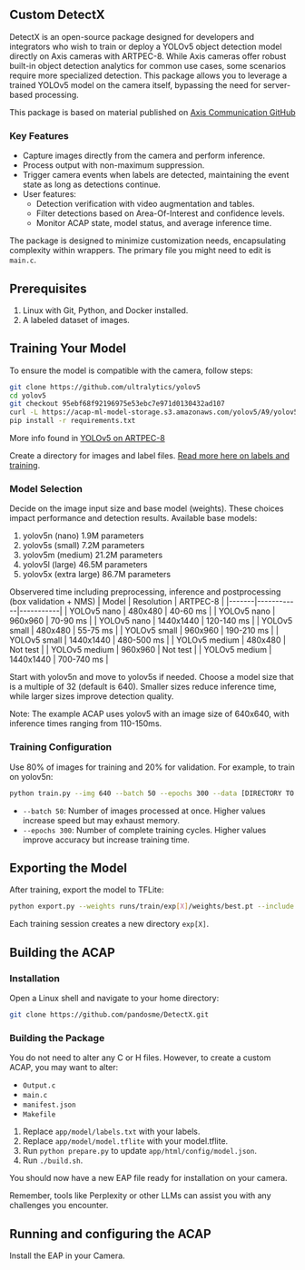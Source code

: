 ## Custom DetectX

DetectX is an open-source package designed for developers and integrators who wish to train or deploy a YOLOv5 object detection model directly on Axis cameras with ARTPEC-8.
While Axis cameras offer robust built-in object detection analytics for common use cases, some scenarios require more specialized detection.
This package allows you to leverage a trained YOLOv5 model on the camera itself, bypassing the need for server-based processing.

This package is based on material published on [Axis Communication GitHub](https://github.com/AxisCommunications/acap-native-sdk-examples)

### Key Features

- Capture images directly from the camera and perform inference.
- Process output with non-maximum suppression.
- Trigger camera events when labels are detected, maintaining the event state as long as detections continue.
- User features:
  - Detection verification with video augmentation and tables.
  - Filter detections based on Area-Of-Interest and confidence levels.
  - Monitor ACAP state, model status, and average inference time.

The package is designed to minimize customization needs, encapsulating complexity within wrappers. The primary file you might need to edit is `main.c`.

## Prerequisites

1. Linux with Git, Python, and Docker installed.
2. A labeled dataset of images.

## Training Your Model

To ensure the model is compatible with the camera, follow steps:

```bash
git clone https://github.com/ultralytics/yolov5
cd yolov5
git checkout 95ebf68f92196975e53ebc7e971d0130432ad107
curl -L https://acap-ml-model-storage.s3.amazonaws.com/yolov5/A9/yolov5-axis-A9.patch | git apply
pip install -r requirements.txt
```

More info found in [YOLOv5 on ARTPEC-8](https://github.com/AxisCommunications/axis-model-zoo/blob/main/docs/yolov5-on-artpec8.md)

Create a directory for images and label files.
[Read more here on labels and training](https://docs.ultralytics.com/yolov5/tutorials/train_custom_data/).


### Model Selection

Decide on the image input size and base model (weights). These choices impact performance and detection results. Available base models:

1. yolov5n (nano) 1.9M parameters
2. yolov5s (small) 7.2M parameters
3. yolov5m (medium) 21.2M parameters
4. yolov5l (large) 46.5M parameters
5. yolov5x (extra large) 86.7M parameters

Observered time including preprocessing, inference and postprocessing (box validation + NMS)
| Model | Resolution | ARTPEC-8 |
|-------|------------|-----------|
| YOLOv5 nano | 480x480 | 40-60 ms |
| YOLOv5 nano | 960x960 | 70-90 ms |
| YOLOv5 nano | 1440x1440 | 120-140 ms |
| YOLOv5 small | 480x480 | 55-75 ms |
| YOLOv5 small | 960x960 | 190-210 ms |
| YOLOv5 small | 1440x1440 | 480-500 ms |
| YOLOv5 medium | 480x480 | Not test |
| YOLOv5 medium | 960x960 | Not test |
| YOLOv5 medium | 1440x1440 | 700-740 ms |

Start with yolov5n and move to yolov5s if needed. Choose a model size that is a multiple of 32 (default is 640). Smaller sizes reduce inference time, while larger sizes improve detection quality.

Note: The example ACAP uses yolov5 with an image size of 640x640, with inference times ranging from 110-150ms.



### Training Configuration

Use 80% of images for training and 20% for validation. For example, to train on yolov5n:

```bash
python train.py --img 640 --batch 50 --epochs 300 --data [DIRECTORY TO YOUR DATASET]/data.yaml --weights yolov5n.pt --cfg yolov5n.yaml
```

- `--batch 50`: Number of images processed at once. Higher values increase speed but may exhaust memory.
- `--epochs 300`: Number of complete training cycles. Higher values improve accuracy but increase training time.

## Exporting the Model

After training, export the model to TFLite:

```bash
python export.py --weights runs/train/exp[X]/weights/best.pt --include tflite --int8 --per-tensor --img-size 640
```

Each training session creates a new directory `exp[X]`.

## Building the ACAP

### Installation

Open a Linux shell and navigate to your home directory:

```bash
git clone https://github.com/pandosme/DetectX.git
```

### Building the Package

You do not need to alter any C or H files. However, to create a custom ACAP, you may want to alter:

- `Output.c`
- `main.c`
- `manifest.json`
- `Makefile`

1. Replace `app/model/labels.txt` with your labels.
2. Replace `app/model/model.tflite` with your model.tflite.
3. Run `python prepare.py` to update `app/html/config/model.json`.
4. Run `./build.sh`.

You should now have a new EAP file ready for installation on your camera.

Remember, tools like Perplexity or other LLMs can assist you with any challenges you encounter.

## Running and configuring the ACAP
Install the EAP in your Camera.
